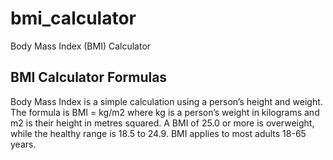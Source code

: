 # bmi_calculator

Body Mass Index (BMI) Calculator

## BMI Calculator Formulas

Body Mass Index is a simple calculation using a person’s height and weight. The formula is BMI = kg/m2 where kg is a person’s weight in kilograms and m2 is their height in metres squared.
A BMI of 25.0 or more is overweight, while the healthy range is 18.5 to 24.9. BMI applies to most adults 18-65 years.